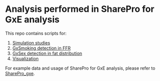 # Analysis performed in SharePro for GxE analysis

This repo contains scripts for:

1. [Simulation studies](sim/)
2. [GxSmoking detection in FFR](dat/)
3. [GxSex detection in fat distribution](dat/)
4. [Visualization](plt/)

For example data and usage of SharePro for GxE analysis, please refer to [SharePro_gxe](https://github.com/zhwm/SharePro_gxe).
